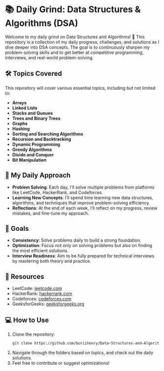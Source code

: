 
# 📚 Daily Grind: Data Structures & Algorithms (DSA)

Welcome to my daily grind on Data Structures and Algorithms! 🚀 This repository is a collection of my daily progress, challenges, and solutions as I dive deeper into DSA concepts. The goal is to continuously sharpen my problem-solving skills and to get better at competitive programming, interviews, and real-world problem-solving.

## 🛠 Topics Covered
This repository will cover various essential topics, including but not limited to:

- **Arrays**
- **Linked Lists**
- **Stacks and Queues**
- **Trees and Binary Trees**
- **Graphs**
- **Hashing**
- **Sorting and Searching Algorithms**
- **Recursion and Backtracking**
- **Dynamic Programming**
- **Greedy Algorithms**
- **Divide and Conquer**
- **Bit Manipulation**

## 📅 My Daily Approach
- **Problem Solving**: Each day, I'll solve multiple problems from platforms like LeetCode, HackerRank, and Codeforces.
- **Learning New Concepts**: I’ll spend time learning new data structures, algorithms, and techniques that improve problem-solving efficiency.
- **Reflections**: At the end of each week, I’ll reflect on my progress, review mistakes, and fine-tune my approach.

## 🎯 Goals
- **Consistency**: Solve problems daily to build a strong foundation.
- **Optimization**: Focus not only on solving problems but also on finding the most efficient solutions.
- **Interview Readiness**: Aim to be fully prepared for technical interviews by mastering both theory and practice.

## 🔗 Resources
- LeetCode: [leetcode.com](https://leetcode.com)
- HackerRank: [hackerrank.com](https://hackerrank.com)
- Codeforces: [codeforces.com](https://codeforces.com)
- GeeksforGeeks: [geeksforgeeks.org](https://geeksforgeeks.org)

## 💻 How to Use
1. Clone the repository:
   ```bash
   git clone https://github.com/buriihenry/Data-Structures-and-Algorithms.git


2. Navigate through the folders based on topics, and check out the daily solutions.
3. Feel free to contribute or suggest optimizations!